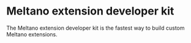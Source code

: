 # Meltano extension developer kit

The Meltano extension developer kit is the fastest way to build custom Meltano extensions.
